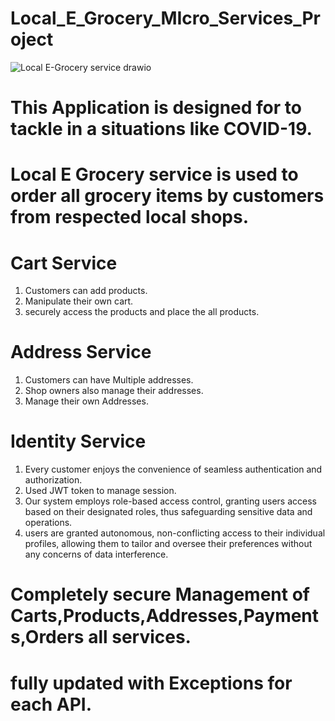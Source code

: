 # Local_E_Grocery_MIcro_Services_Project
![Local E-Grocery service drawio](https://github.com/Tirumalakumar16/Local_E_Grocery_MIcro_Services_Project/assets/114290389/cf51ee19-f27b-47b0-a3fa-8beef7ee347b)

# This Application is designed for to tackle in a situations like COVID-19.
# Local E Grocery service is used to order all grocery items by customers from respected local shops.
# Cart Service

1. Customers can add products.
2. Manipulate their own cart.
3. securely access the products and place the all products.

# Address Service

1. Customers can have Multiple addresses.
2. Shop owners also manage their addresses.
3. Manage their own Addresses.

# Identity Service

1. Every customer enjoys the convenience of seamless authentication and authorization.
2. Used JWT token to manage session.
3. Our system employs role-based access control, granting users access based on their designated roles, thus safeguarding sensitive data and operations.
4. users are granted autonomous, non-conflicting access to their individual profiles, allowing them to tailor and oversee their preferences without any concerns of data interference.

# Completely secure Management of Carts,Products,Addresses,Payments,Orders all services.
# fully updated with Exceptions for each API.
